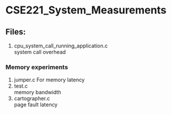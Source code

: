 # CSE221_System_Measurements

## Files:			
1. cpu_system_call_running_application.c  
    system call overhead
### Memory experiments
1. jumper.c
    For memory latency
2. test.c  
    memory bandwidth
3. cartographer.c  
    page fault latency

                           
